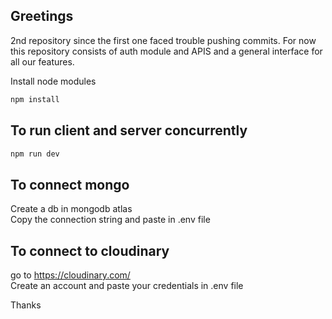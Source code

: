## Greetings
2nd repository since the first one faced trouble pushing commits. For now this repository consists of auth module and APIS and a general interface for all our features. <br />

Install node modules
```bash
npm install
```
## To run client and server concurrently <br />
```bash
npm run dev
```

## To connect mongo  <br />
Create a db in mongodb atlas  <br />
Copy the connection string and paste in .env file <br />

## To connect to cloudinary <br />
go to https://cloudinary.com/  <br />
Create an account and paste your credentials in .env file <br />

Thanks
